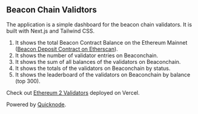 ## Beacon Chain Validtors

The application is a simple dashboard for the beacon chain validators. It is built with Next.js and Tailwind CSS.

1. It shows the total Beacon Contract Balance on the Ethereum Mainnet ([Beacon Deposit Contract on Etherscan](https://etherscan.io/address/0x00000000219ab540356cbb839cbe05303d7705fa)).
2. It shows the number of validator entries on Beaconchain.
3. It shows the sum of all balances of the validators on Beaconchain.
4. It shows the totals of the validators on Beaconchain by status.
5. It shows the leaderboard of the validators on Beaconchain by balance (top 300).

Check out [Ethereum 2 Validators](https://beacon-validators.vercel.app/) deployed on Vercel.

Powered by [Quicknode](https://www.quicknode.com/).

